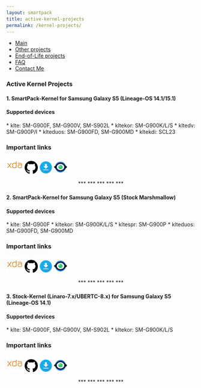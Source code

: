 ```yaml
---
layout: smartpack
title: active-kernel-projects
permalink: /kernel-projects/
---
```


<style>
    tab1 { padding-left: 4em; }
</style>

* <a href="https://sunilpaulmathew.github.io/smartpack/">Main</a>
* <a href="https://sunilpaulmathew.github.io/others/">Other projects</a>
* <a href="https://sunilpaulmathew.github.io/end-of-life/">End-of-Life projects</a>
* <a href="https://sunilpaulmathew.github.io/faq/">FAQ</a>
* <a href="https://sunilpaulmathew.github.io/contact/">Contact Me</a>

<h3>Active Kernel Projects</h3>

<h4>1. SmartPack-Kernel for Samsung Galaxy S5 (Lineage-OS 14.1/15.1)</h4>

<h4>Supported devices</h4>
* klte: SM-G900F, SM-G900V, SM-S902L
* kltekor: SM-G900K/L/S
* kltedv: SM-G900P/I
* klteduos: SM-G900FD, SM-G900MD
* kltekdi: SCL23

### Important links
<p><a href="https://forum.xda-developers.com/galaxy-s5/unified-development/kernel-project-kltexxx-t3564206"><img src="https://github.com/sunilpaulmathew/sunilpaulmathew.github.io/blob/master/asset/pic004.png?raw=true" alt="" width="45" height="45" /></a> <a href="https://github.com/SmartPack/SmartPack-Kernel-Project_kltexxx"><img src="https://github.com/sunilpaulmathew/sunilpaulmathew.github.io/blob/master/asset/pic003.png?raw=true" alt="" width="35" height="35" /></a> <a href="https://androidfilehost.com/?w=files&flid=177739"><img src="https://github.com/sunilpaulmathew/sunilpaulmathew.github.io/blob/master/asset/pic010.png?raw=true" alt="" width="35" height="35" /></a> <a href="https://raw.githubusercontent.com/SmartPack/SmartPack-Kernel-Project_kltexxx/Nougat/change-logs.md"><img src="https://github.com/sunilpaulmathew/sunilpaulmathew.github.io/blob/master/asset/pic011.png?raw=true" alt="" width="35" height="35" /></a></p>

<p style="text-align: center;">*** *** *** *** ***</p>

<h4>2. SmartPack-Kernel for Samsung Galaxy S5 (Stock Marshmallow)</h4>

<h4>Supported devices</h4>
* klte: SM-G900F
* kltekor: SM-G900K/L/S
* kltespr: SM-G900P
* klteduos: SM-G900FD, SM-G900MD

### Important links
<p><a href="https://forum.xda-developers.com/galaxy-s5/development/kernel-smartpack-project-stock-t3568810"><img src="https://github.com/sunilpaulmathew/sunilpaulmathew.github.io/blob/master/asset/pic004.png?raw=true" alt="" width="45" height="45" /></a> <a href="https://github.com/SmartPack/SmartPack-Kernel-Project_kltexxx"><img src="https://github.com/sunilpaulmathew/sunilpaulmathew.github.io/blob/master/asset/pic003.png?raw=true" alt="" width="35" height="35" /></a> <a href="https://androidfilehost.com/?w=files&flid=177745"><img src="https://github.com/sunilpaulmathew/sunilpaulmathew.github.io/blob/master/asset/pic010.png?raw=true" alt="" width="35" height="35" /></a> <a href="https://raw.githubusercontent.com/SmartPack/SmartPack-Kernel-Project_kltexxx/Oreo/change-logs.md"><img src="https://github.com/sunilpaulmathew/sunilpaulmathew.github.io/blob/master/asset/pic011.png?raw=true" alt="" width="35" height="35" /></a></p>

<p style="text-align: center;">*** *** *** *** ***</p>

<h4>3. Stock-Kernel (Linaro-7.x/UBERTC-8.x) for Samsung Galaxy S5 (Lineage-OS 14.1)</h4>

<h4>Supported devices</h4>
* klte: SM-G900F, SM-G900V, SM-S902L
* kltekor: SM-G900K/L/S

### Important links
<p><a href="https://forum.xda-developers.com/galaxy-s5/unified-development/linaro-7-x-ubertc-8-x-stock-kernel-t3706808"><img src="https://github.com/sunilpaulmathew/sunilpaulmathew.github.io/blob/master/asset/pic004.png?raw=true" alt="" width="45" height="45" /></a> <a href="https://github.com/SmartPack/Stock-Kernel_Linaro-UBERTC_kltexxx"><img src="https://github.com/sunilpaulmathew/sunilpaulmathew.github.io/blob/master/asset/pic003.png?raw=true" alt="" width="35" height="35" /></a> <a href="https://github.com/SmartPack/Stock-Kernel_Linaro-UBERTC_kltexxx/releases/latest"><img src="https://github.com/sunilpaulmathew/sunilpaulmathew.github.io/blob/master/asset/pic010.png?raw=true" alt="" width="35" height="35" /></a> <a href="https://raw.githubusercontent.com/SmartPack/Stock-Kernel_Linaro-UBERTC_kltexxx/Nougat/change-logs.md"><img src="https://github.com/sunilpaulmathew/sunilpaulmathew.github.io/blob/master/asset/pic011.png?raw=true" alt="" width="35" height="35" /></a></p>

<p style="text-align: center;">*** *** *** *** ***</p>
